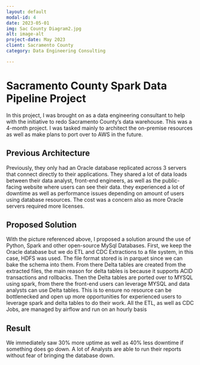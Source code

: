 ```yaml
---
layout: default
modal-id: 4
date: 2023-05-01
img: Sac County Diagram2.jpg
alt: image-alt
project-date: May 2023
client: Sacramento County
category: Data Engineering Consulting

---
```

# Sacramento County Spark Data Pipeline Project

In this project, I was brought on as a data engineering consultant to help with the initiative to redo Sacramento County’s data warehouse. This was a 4-month project. I was tasked mainly to architect the on-premise resources as well as make plans to port over to AWS in the future.

## Previous Architecture

Previously, they only had an Oracle database replicated across 3 servers that connect directly to their applications. They shared a lot of data loads between their data analyst, front-end engineers, as well as the public-facing website where users can see their data. they experienced a lot of downtime as well as performance issues depending on amount of users using database resources. The cost was a concern also as more Oracle servers required more licenses.


## Proposed Solution

With the picture referenced above, I proposed a solution around the use of Python, Spark and other open-source MySql Databases. First, we keep the Oracle database but we do ETL and CDC Extractions to a file system, in this case, HDFS was used. The file format stored is in parquet since we can bake the schema into them. From there Delta tables are created from the extracted files, the main reason for delta tables is because it supports ACID transactions and rollbacks. Then the Delta tables are ported over to MYSQL using spark, from there the front-end users can leverage MYSQL and data analysts can use Delta tables. This is to ensure no resource can be bottlenecked and open up more opportunities for experienced users to leverage spark and delta tables to do their work. All the ETL, as well as CDC Jobs, are managed by airflow and run on an hourly basis

## Result

We immediately saw 30% more uptime as well as 40% less downtime if something does go down. A lot of Analysts are able to run their reports without fear of bringing the database down.


